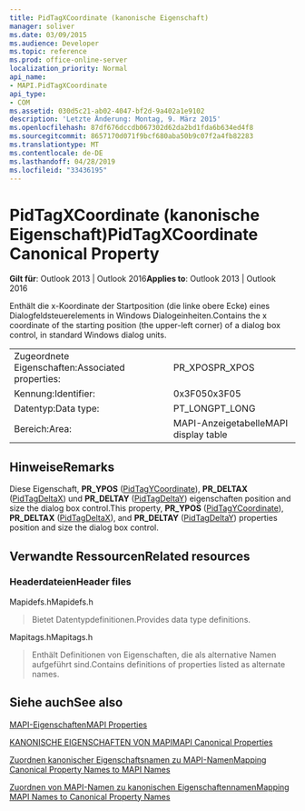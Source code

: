 ```yaml
---
title: PidTagXCoordinate (kanonische Eigenschaft)
manager: soliver
ms.date: 03/09/2015
ms.audience: Developer
ms.topic: reference
ms.prod: office-online-server
localization_priority: Normal
api_name:
- MAPI.PidTagXCoordinate
api_type:
- COM
ms.assetid: 030d5c21-ab02-4047-bf2d-9a402a1e9102
description: 'Letzte Änderung: Montag, 9. März 2015'
ms.openlocfilehash: 87df676dccdb067302d62da2bd1fda6b634ed4f8
ms.sourcegitcommit: 8657170d071f9bcf680aba50b9c07f2a4fb82283
ms.translationtype: MT
ms.contentlocale: de-DE
ms.lasthandoff: 04/28/2019
ms.locfileid: "33436195"
---
```

# <a name="pidtagxcoordinate-canonical-property"></a><span data-ttu-id="85c6f-103">PidTagXCoordinate (kanonische Eigenschaft)</span><span class="sxs-lookup"><span data-stu-id="85c6f-103">PidTagXCoordinate Canonical Property</span></span>

  
  
<span data-ttu-id="85c6f-104">**Gilt für**: Outlook 2013 | Outlook 2016</span><span class="sxs-lookup"><span data-stu-id="85c6f-104">**Applies to**: Outlook 2013 | Outlook 2016</span></span> 
  
<span data-ttu-id="85c6f-105">Enthält die x-Koordinate der Startposition (die linke obere Ecke) eines Dialogfeldsteuerelements in Windows Dialogeinheiten.</span><span class="sxs-lookup"><span data-stu-id="85c6f-105">Contains the x coordinate of the starting position (the upper-left corner) of a dialog box control, in standard Windows dialog units.</span></span>
  
|||
|:-----|:-----|
|<span data-ttu-id="85c6f-106">Zugeordnete Eigenschaften:</span><span class="sxs-lookup"><span data-stu-id="85c6f-106">Associated properties:</span></span>  <br/> |<span data-ttu-id="85c6f-107">PR_XPOS</span><span class="sxs-lookup"><span data-stu-id="85c6f-107">PR_XPOS</span></span>  <br/> |
|<span data-ttu-id="85c6f-108">Kennung:</span><span class="sxs-lookup"><span data-stu-id="85c6f-108">Identifier:</span></span>  <br/> |<span data-ttu-id="85c6f-109">0x3F05</span><span class="sxs-lookup"><span data-stu-id="85c6f-109">0x3F05</span></span>  <br/> |
|<span data-ttu-id="85c6f-110">Datentyp:</span><span class="sxs-lookup"><span data-stu-id="85c6f-110">Data type:</span></span>  <br/> |<span data-ttu-id="85c6f-111">PT_LONG</span><span class="sxs-lookup"><span data-stu-id="85c6f-111">PT_LONG</span></span>  <br/> |
|<span data-ttu-id="85c6f-112">Bereich:</span><span class="sxs-lookup"><span data-stu-id="85c6f-112">Area:</span></span>  <br/> |<span data-ttu-id="85c6f-113">MAPI-Anzeigetabelle</span><span class="sxs-lookup"><span data-stu-id="85c6f-113">MAPI display table</span></span>  <br/> |
   
## <a name="remarks"></a><span data-ttu-id="85c6f-114">Hinweise</span><span class="sxs-lookup"><span data-stu-id="85c6f-114">Remarks</span></span>

<span data-ttu-id="85c6f-115">Diese Eigenschaft, **PR_YPOS** ([PidTagYCoordinate](pidtagycoordinate-canonical-property.md)), **PR_DELTAX** ([PidTagDeltaX](pidtagdeltax-canonical-property.md)) und **PR_DELTAY** ([PidTagDeltaY](pidtagdeltay-canonical-property.md)) eigenschaften position and size the dialog box control.</span><span class="sxs-lookup"><span data-stu-id="85c6f-115">This property, **PR_YPOS** ([PidTagYCoordinate](pidtagycoordinate-canonical-property.md)), **PR_DELTAX** ([PidTagDeltaX](pidtagdeltax-canonical-property.md)), and **PR_DELTAY** ([PidTagDeltaY](pidtagdeltay-canonical-property.md)) properties position and size the dialog box control.</span></span>
  
## <a name="related-resources"></a><span data-ttu-id="85c6f-116">Verwandte Ressourcen</span><span class="sxs-lookup"><span data-stu-id="85c6f-116">Related resources</span></span>

### <a name="header-files"></a><span data-ttu-id="85c6f-117">Headerdateien</span><span class="sxs-lookup"><span data-stu-id="85c6f-117">Header files</span></span>

<span data-ttu-id="85c6f-118">Mapidefs.h</span><span class="sxs-lookup"><span data-stu-id="85c6f-118">Mapidefs.h</span></span>
  
> <span data-ttu-id="85c6f-119">Bietet Datentypdefinitionen.</span><span class="sxs-lookup"><span data-stu-id="85c6f-119">Provides data type definitions.</span></span>
    
<span data-ttu-id="85c6f-120">Mapitags.h</span><span class="sxs-lookup"><span data-stu-id="85c6f-120">Mapitags.h</span></span>
  
> <span data-ttu-id="85c6f-121">Enthält Definitionen von Eigenschaften, die als alternative Namen aufgeführt sind.</span><span class="sxs-lookup"><span data-stu-id="85c6f-121">Contains definitions of properties listed as alternate names.</span></span>
    
## <a name="see-also"></a><span data-ttu-id="85c6f-122">Siehe auch</span><span class="sxs-lookup"><span data-stu-id="85c6f-122">See also</span></span>



[<span data-ttu-id="85c6f-123">MAPI-Eigenschaften</span><span class="sxs-lookup"><span data-stu-id="85c6f-123">MAPI Properties</span></span>](mapi-properties.md)
  
[<span data-ttu-id="85c6f-124">KANONISCHE EIGENSCHAFTEN VON MAPI</span><span class="sxs-lookup"><span data-stu-id="85c6f-124">MAPI Canonical Properties</span></span>](mapi-canonical-properties.md)
  
[<span data-ttu-id="85c6f-125">Zuordnen kanonischer Eigenschaftsnamen zu MAPI-Namen</span><span class="sxs-lookup"><span data-stu-id="85c6f-125">Mapping Canonical Property Names to MAPI Names</span></span>](mapping-canonical-property-names-to-mapi-names.md)
  
[<span data-ttu-id="85c6f-126">Zuordnen von MAPI-Namen zu kanonischen Eigenschaftennamen</span><span class="sxs-lookup"><span data-stu-id="85c6f-126">Mapping MAPI Names to Canonical Property Names</span></span>](mapping-mapi-names-to-canonical-property-names.md)


